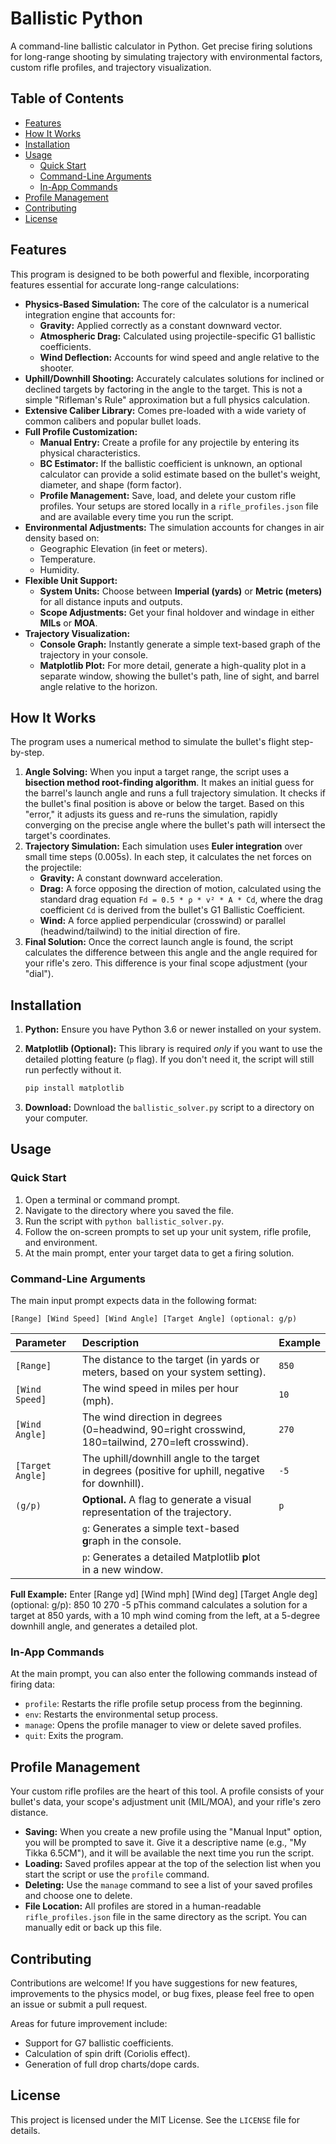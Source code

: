 # Ballistic Python

A command-line ballistic calculator in Python. Get precise firing solutions for long-range shooting by simulating trajectory with environmental factors, custom rifle profiles, and trajectory visualization.

## Table of Contents
- [Features](#features)
- [How It Works](#how-it-works)
- [Installation](#installation)
- [Usage](#usage)
  - [Quick Start](#quick-start)
  - [Command-Line Arguments](#command-line-arguments)
  - [In-App Commands](#in-app-commands)
- [Profile Management](#profile-management)
- [Contributing](#contributing)
- [License](#license)

## Features

This program is designed to be both powerful and flexible, incorporating features essential for accurate long-range calculations:

- **Physics-Based Simulation:** The core of the calculator is a numerical integration engine that accounts for:
  - **Gravity:** Applied correctly as a constant downward vector.
  - **Atmospheric Drag:** Calculated using projectile-specific G1 ballistic coefficients.
  - **Wind Deflection:** Accounts for wind speed and angle relative to the shooter.
- **Uphill/Downhill Shooting:** Accurately calculates solutions for inclined or declined targets by factoring in the angle to the target. This is not a simple "Rifleman's Rule" approximation but a full physics calculation.
- **Extensive Caliber Library:** Comes pre-loaded with a wide variety of common calibers and popular bullet loads.
- **Full Profile Customization:**
  - **Manual Entry:** Create a profile for any projectile by entering its physical characteristics.
  - **BC Estimator:** If the ballistic coefficient is unknown, an optional calculator can provide a solid estimate based on the bullet's weight, diameter, and shape (form factor).
  - **Profile Management:** Save, load, and delete your custom rifle profiles. Your setups are stored locally in a `rifle_profiles.json` file and are available every time you run the script.
- **Environmental Adjustments:** The simulation accounts for changes in air density based on:
  - Geographic Elevation (in feet or meters).
  - Temperature.
  - Humidity.
- **Flexible Unit Support:**
  - **System Units:** Choose between **Imperial (yards)** or **Metric (meters)** for all distance inputs and outputs.
  - **Scope Adjustments:** Get your final holdover and windage in either **MILs** or **MOA**.
- **Trajectory Visualization:**
  - **Console Graph:** Instantly generate a simple text-based graph of the trajectory in your console.
  - **Matplotlib Plot:** For more detail, generate a high-quality plot in a separate window, showing the bullet's path, line of sight, and barrel angle relative to the horizon.

## How It Works

The program uses a numerical method to simulate the bullet's flight step-by-step.

1.  **Angle Solving:** When you input a target range, the script uses a **bisection method root-finding algorithm**. It makes an initial guess for the barrel's launch angle and runs a full trajectory simulation. It checks if the bullet's final position is above or below the target. Based on this "error," it adjusts its guess and re-runs the simulation, rapidly converging on the precise angle where the bullet's path will intersect the target's coordinates.
2.  **Trajectory Simulation:** Each simulation uses **Euler integration** over small time steps (0.005s). In each step, it calculates the net forces on the projectile:
    * **Gravity:** A constant downward acceleration.
    * **Drag:** A force opposing the direction of motion, calculated using the standard drag equation `Fd = 0.5 * ρ * v² * A * Cd`, where the drag coefficient `Cd` is derived from the bullet's G1 Ballistic Coefficient.
    * **Wind:** A force applied perpendicular (crosswind) or parallel (headwind/tailwind) to the initial direction of fire.
3.  **Final Solution:** Once the correct launch angle is found, the script calculates the difference between this angle and the angle required for your rifle's zero. This difference is your final scope adjustment (your "dial").

## Installation

1.  **Python:** Ensure you have Python 3.6 or newer installed on your system.

2.  **Matplotlib (Optional):** This library is required *only* if you want to use the detailed plotting feature (`p` flag). If you don't need it, the script will still run perfectly without it.
    ```bash
    pip install matplotlib
    ```

3.  **Download:** Download the `ballistic_solver.py` script to a directory on your computer.

## Usage

### Quick Start

1.  Open a terminal or command prompt.
2.  Navigate to the directory where you saved the file.
3.  Run the script with `python ballistic_solver.py`.
4.  Follow the on-screen prompts to set up your unit system, rifle profile, and environment.
5.  At the main prompt, enter your target data to get a firing solution.

### Command-Line Arguments

The main input prompt expects data in the following format:

`[Range] [Wind Speed] [Wind Angle] [Target Angle] (optional: g/p)`

| Parameter      | Description                                                                                             | Example      |
| :------------- | :------------------------------------------------------------------------------------------------------ | :----------- |
| `[Range]`      | The distance to the target (in yards or meters, based on your system setting).                          | `850`        |
| `[Wind Speed]` | The wind speed in miles per hour (mph).                                                                 | `10`         |
| `[Wind Angle]` | The wind direction in degrees (0=headwind, 90=right crosswind, 180=tailwind, 270=left crosswind).       | `270`        |
| `[Target Angle]`| The uphill/downhill angle to the target in degrees (positive for uphill, negative for downhill).          | `-5`         |
| `(g/p)`        | **Optional.** A flag to generate a visual representation of the trajectory.                               | `p`          |
|                | `g`: Generates a simple text-based **g**raph in the console.                                            |              |
|                | `p`: Generates a detailed Matplotlib **p**lot in a new window.                                           |              |

**Full Example:**
Enter [Range yd] [Wind mph] [Wind deg] [Target Angle deg] (optional: g/p): 850 10 270 -5 pThis command calculates a solution for a target at 850 yards, with a 10 mph wind coming from the left, at a 5-degree downhill angle, and generates a detailed plot.

### In-App Commands

At the main prompt, you can also enter the following commands instead of firing data:

-   `profile`: Restarts the rifle profile setup process from the beginning.
-   `env`: Restarts the environmental setup process.
-   `manage`: Opens the profile manager to view or delete saved profiles.
-   `quit`: Exits the program.

## Profile Management

Your custom rifle profiles are the heart of this tool. A profile consists of your bullet's data, your scope's adjustment unit (MIL/MOA), and your rifle's zero distance.

-   **Saving:** When you create a new profile using the "Manual Input" option, you will be prompted to save it. Give it a descriptive name (e.g., "My Tikka 6.5CM"), and it will be available the next time you run the script.
-   **Loading:** Saved profiles appear at the top of the selection list when you start the script or use the `profile` command.
-   **Deleting:** Use the `manage` command to see a list of your saved profiles and choose one to delete.
-   **File Location:** All profiles are stored in a human-readable `rifle_profiles.json` file in the same directory as the script. You can manually edit or back up this file.

## Contributing

Contributions are welcome! If you have suggestions for new features, improvements to the physics model, or bug fixes, please feel free to open an issue or submit a pull request.

Areas for future improvement include:
-   Support for G7 ballistic coefficients.
-   Calculation of spin drift (Coriolis effect).
-   Generation of full drop charts/dope cards.

## License

This project is licensed under the MIT License. See the `LICENSE` file for details.
